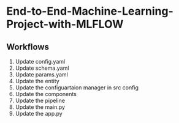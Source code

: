 # End-to-End-Machine-Learning-Project-with-MLFLOW


## Workflows

1. Update config.yaml
2. Update schema.yaml
3. Update params.yaml
4. Update the entity
5. Update the configuartaion manager in src config
6. Update the components
7. Update the pipeline
8. Update the main.py
9. Update the app.py

